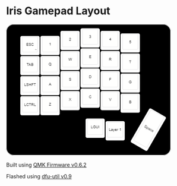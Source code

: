 # Iris Gamepad Layout
![Layout link](./doc/keyboard-layout.png)

Built using [QMK Firmware v0.6.2](https://github.com/qmk/qmk_firmware/releases/tag/0.6.2)

Flashed using [dfu-util v0.9](https://sourceforge.net/p/dfu-util/dfu-util/ci/v0.9/tree/)